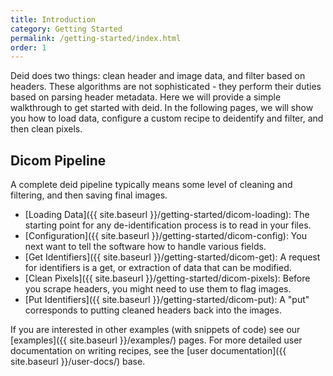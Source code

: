 ```yaml
---
title: Introduction
category: Getting Started
permalink: /getting-started/index.html
order: 1
---
```


Deid does two things: clean header and image data, and filter based on headers.
These algorithms are not sophisticated - they perform their duties based on
parsing header metadata. Here we will provide a simple walkthrough to get started
with deid. In the following pages, we will show you how to load data,
configure a custom recipe to deidentify and filter, and then clean pixels.

## Dicom Pipeline

A complete deid pipeline typically means some level of cleaning and filtering, and then saving final images.

 - [Loading Data]({{ site.baseurl }}/getting-started/dicom-loading): The starting point for any de-identification process is to read in your files.
 - [Configuration]({{ site.baseurl }}/getting-started/dicom-config): You next want to tell the software how to handle various fields.
 - [Get Identifiers]({{ site.baseurl }}/getting-started/dicom-get): A request for identifiers is a get, or extraction of data that can be modified.
 - [Clean Pixels]({{ site.baseurl }}/getting-started/dicom-pixels): Before you scrape headers, you might need to use them to flag images.
 - [Put Identifiers]({{ site.baseurl }}/getting-started/dicom-put): A "put" corresponds to putting cleaned headers back into the images.

If you are interested in other examples (with snippets of code) see our [examples]({{ site.baseurl }}/examples/) pages.
For more detailed user documentation on writing recipes, see the [user documentation]({{ site.baseurl }}/user-docs/) base.
